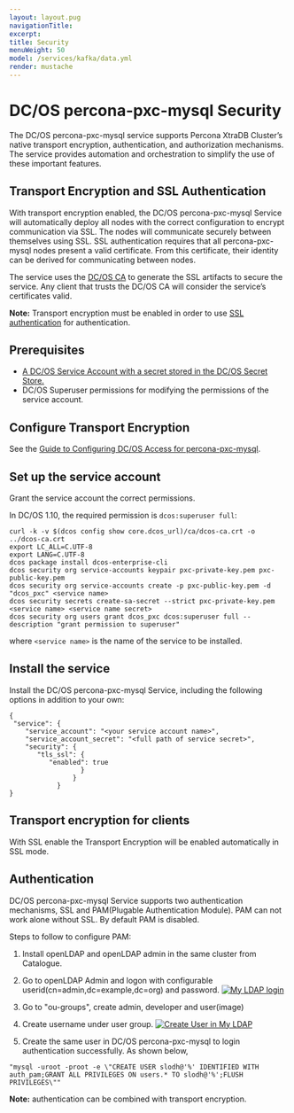 ```yaml
---
layout: layout.pug
navigationTitle:
excerpt:
title: Security
menuWeight: 50
model: /services/kafka/data.yml
render: mustache
---
```


# DC/OS percona-pxc-mysql Security

The DC/OS percona-pxc-mysql service supports Percona XtraDB Cluster’s native transport encryption, authentication, and authorization mechanisms. The service provides automation and orchestration to simplify the use of these important features.


## Transport Encryption and SSL Authentication
With transport encryption enabled, the DC/OS percona-pxc-mysql Service will automatically deploy all nodes with the correct configuration to encrypt communication via SSL. The nodes will communicate securely between themselves using SSL. SSL authentication requires that all percona-pxc-mysql nodes present a valid certificate. From this certificate, their identity can be derived for communicating between nodes.

The service uses the [DC/OS CA](https://docs.mesosphere.com/latest/security/ent/tls-ssl/) to generate the SSL artifacts to secure the service. Any client that trusts the DC/OS CA will consider the service’s certificates valid.

**Note:** Transport encryption must be enabled in order to use [SSL authentication](https://docs.mesosphere.com/1.10/security/ent/tls-ssl/) for authentication.

## Prerequisites
- [A DC/OS Service Account with a secret stored in the DC/OS Secret Store.](https://docs.mesosphere.com/latest/security/ent/service-auth/custom-service-auth/)
- DC/OS Superuser permissions for modifying the permissions of the service account.

## Configure Transport Encryption

See the [Guide to Configuring DC/OS Access for percona-pxc-mysql](serviceaccountdetail.md).

## Set up the service account

Grant the service account the correct permissions.

In DC/OS 1.10, the required permission is `dcos:superuser full`:

   ```shell
   curl -k -v $(dcos config show core.dcos_url)/ca/dcos-ca.crt -o ../dcos-ca.crt
   export LC_ALL=C.UTF-8
   export LANG=C.UTF-8
   dcos package install dcos-enterprise-cli
   dcos security org service-accounts keypair pxc-private-key.pem pxc-public-key.pem
   dcos security org service-accounts create -p pxc-public-key.pem -d "dcos_pxc" <service name>
   dcos security secrets create-sa-secret --strict pxc-private-key.pem <service name> <service name secret>
   dcos security org users grant dcos_pxc dcos:superuser full --description "grant permission to superuser"
   ```
where `<service name>` is the name of the service to be installed.

## Install the service

Install the DC/OS percona-pxc-mysql Service, including the following options in addition to your own:

   ```shell
   {
    "service": {
       "service_account": "<your service account name>",
       "service_account_secret": "<full path of service secret>",
       "security": {
          "tls_ssl": {
             "enabled": true
                     }
                   }
               }
   }
   ```



## Transport encryption for clients

With SSL enable the Transport Encryption will be enabled automatically in SSL mode.

## Authentication

DC/OS percona-pxc-mysql Service supports two authentication mechanisms, SSL and PAM(Plugable Authentication Module). PAM can not work alone without SSL. By default PAM is disabled.

Steps to follow to configure PAM:
1. Install openLDAP and openLDAP admin in the same cluster from Catalogue.
2. Go to openLDAP Admin and logon with configurable userid(cn=admin,dc=example,dc=org) and password.
[<img src="/services/pxc/0.1.0-5.7.21/img/.png" alt="My LDAP login"/>](/services/pxc/0.1.0-5.7.21/img/openldap_login.png)

3. Go to "ou-groups", create admin, developer and user(image)
4. Create username under user group.
[<img src="/services/pxc/0.1.0-5.7.21/img/create_user.png" alt="Create User in My LDAP"/>](/services/pxc/0.1.0-5.7.21/img/create_user.png)

5. Create the same user in  DC/OS percona-pxc-mysql to login authentication successfully. As shown below,
 ```shell
"mysql -uroot -proot -e \"CREATE USER slodh@'%' IDENTIFIED WITH auth_pam;GRANT ALL PRIVILEGES ON users.* TO slodh@'%';FLUSH PRIVILEGES\""
```


**Note:** <PAM> authentication can be combined with transport encryption.
